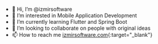 - 👋 Hi, I’m @izmirsoftware
- 👀 I’m interested in Mobile Application Development
- 🌱 I’m currently learning Flutter and Spring Boot
- 💞️ I’m looking to collaborate on people with original ideas
- 📫 How to reach me [izmirsoftware.com](http://izmirsoftware.com){:target="_blank"}


